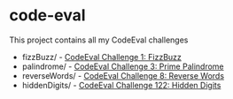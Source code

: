 code-eval
=========

This project contains all my CodeEval challenges

* fizzBuzz/ - [CodeEval Challenge 1: FizzBuzz](https://www.codeeval.com/open_challenges/1/)
* palindrome/ - [CodeEval Challenge 3: Prime Palindrome](https://www.codeeval.com/open_challenges/3/)
* reverseWords/ - [CodeEval Challenge 8: Reverse Words](https://www.codeeval.com/open_challenges/8/)
* hiddenDigits/ - [CodeEval Challenge 122: Hidden Digits](https://www.codeeval.com/open_challenges/122/)
